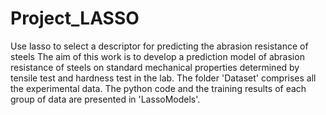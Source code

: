 # Project_LASSO
 Use lasso to select a descriptor for predicting the abrasion resistance of steels
The aim of this work is to develop a prediction model of abrasion resistance of steels on standard mechanical properties determined by tensile test and hardness test in the lab. The folder 'Dataset' comprises all the experimental data. The python code and the training results of each group of data are presented in 'LassoModels'. 